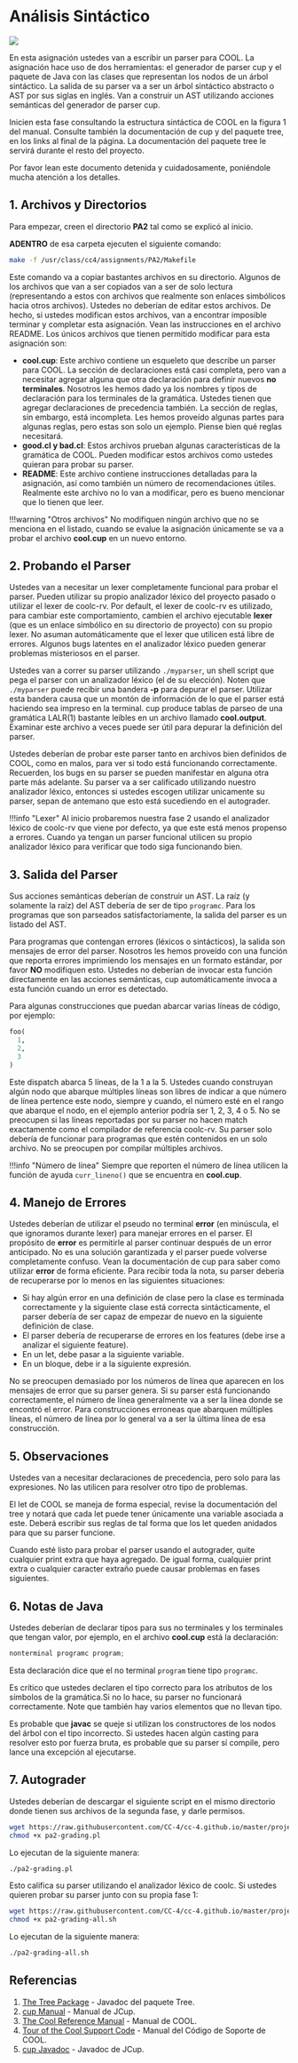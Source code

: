 # Análisis Sintáctico

![](/img/parser.png)

En esta asignación ustedes van a escribir un parser para COOL. La asignación hace uso de dos herramientas: el generador de parser cup y el paquete de Java con las clases que representan los nodos de un árbol sintáctico. La salida de su parser va a ser un árbol sintáctico abstracto o AST por sus siglas en inglés. Van a construir un AST utilizando acciones semánticas del generador de parser cup.

Inicien esta fase consultando la estructura sintáctica de COOL en la figura 1 del manual. Consulte también la documentación de cup y del paquete tree, en los links al final de la página. La documentación del paquete tree le servirá durante el resto del proyecto.

Por favor lean este documento detenida y cuidadosamente, poniéndole mucha atención a los detalles.

## 1. Archivos y Directorios

Para empezar, creen el directorio **PA2** tal como se explicó al inicio.

**ADENTRO** de esa carpeta ejecuten el siguiente comando:

```bash
make -f /usr/class/cc4/assignments/PA2/Makefile
```

Este comando va a copiar bastantes archivos en su directorio. Algunos de los archivos que van a ser copiados van a ser de solo lectura \(representando a estos con archivos que realmente son enlaces simbólicos hacia otros archivos\). Ustedes no deberían de editar estos archivos. De hecho, si ustedes modifican estos archivos, van a encontrar imposible terminar y completar esta asignación. Vean las instrucciones en el archivo README. Los únicos archivos que tienen permitido modificar para esta asignación son:

* **cool.cup**: Este archivo contiene un esqueleto que describe un parser para COOL. La sección de declaraciones está casi completa, pero van a necesitar agregar alguna que otra declaración para definir nuevos **no terminales**. Nosotros les hemos dado ya los nombres y tipos de declaración para los terminales de la gramática. Ustedes tienen que agregar declaraciones de precedencia también. La sección de reglas, sin embargo, está incompleta. Les hemos proveído algunas partes para algunas reglas, pero estas son solo un ejemplo. Piense bien qué reglas necesitará.
* **good.cl y bad.cl**: Estos archivos prueban algunas características de la gramática de COOL. Pueden modificar estos archivos como ustedes quieran para probar su parser.
* **README**: Este archivo contiene instrucciones detalladas para la asignación, así como también un número de recomendaciones útiles. Realmente este archivo no lo van a modificar, pero es bueno mencionar que lo tienen que leer.

!!!warning "Otros archivos"
	No modifiquen ningún archivo que no se menciona en el listado, cuando se evalue la asignación únicamente se va a probar el archivo **cool.cup** en un nuevo entorno.

## 2. Probando el Parser

Ustedes van a necesitar un lexer completamente funcional para probar el parser. Pueden utilizar su propio analizador léxico del proyecto pasado o utilizar el lexer de coolc-rv. Por default, el lexer de coolc-rv es utilizado, para cambiar este comportamiento, cambien el archivo ejecutable **lexer** \(que es un enlace simbólico en su directorio de proyecto\) con su propio lexer. No asuman automáticamente que el lexer que utilicen está libre de errores. Algunos bugs latentes en el analizador léxico pueden generar problemas misteriosos en el parser.

Ustedes van a correr su parser utilizando `./myparser`, un shell script que pega el parser con un analizador léxico \(el de su elección\). Noten que `./myparser` puede recibir una bandera **-p** para depurar el parser. Utilizar esta bandera causa que un montón de información de lo que el parser está haciendo sea impreso en la terminal. cup produce tablas de parseo de una gramática LALR\(1\) bastante leíbles en un archivo llamado **cool.output**. Examinar este archivo a veces puede ser útil para depurar la definición del parser.

Ustedes deberían de probar este parser tanto en archivos bien definidos de COOL, como en malos, para ver si todo está funcionando correctamente. Recuerden, los bugs en su parser se pueden manifestar en alguna otra parte más adelante. Su parser va a ser calificado utilizando nuestro analizador léxico, entonces si ustedes escogen utilizar unicamente su parser, sepan de antemano que esto está sucediendo en el autograder.

!!!info "Lexer"
  Al inicio probaremos nuestra fase 2 usando el analizador léxico de coolc-rv que viene por defecto, ya que este está menos propenso a errores. Cuando ya tengan un parser funcional utilicen su propio analizador léxico para verificar que todo siga funcionando bien.

## 3. Salida del Parser

Sus acciones semánticas deberían de construir un AST. La raíz \(y solamente la raíz\) del AST debería de ser de tipo `programc`. Para los programas que son parseados satisfactoriamente, la salida del parser es un listado del AST.

Para programas que contengan errores \(léxicos o sintácticos\), la salida son mensajes de error del parser. Nosotros les hemos proveído con una función que reporta errores imprimiendo los mensajes en un formato estándar, por favor **NO** modifiquen esto. Ustedes no deberían de invocar esta función directamente en las acciones semánticas, cup automáticamente invoca a esta función cuando un error es detectado.

Para algunas construcciones que puedan abarcar varias líneas de código, por ejemplo:

```python
foo(
  1,
  2,
  3
)
```

Este dispatch abarca 5 líneas, de la 1 a la 5. Ustedes cuando construyan algún nodo que abarque múltiples líneas son libres de indicar a que número de línea pertence este nodo, siempre y cuando, el número esté en el rango que abarque el nodo, en el ejemplo anterior podría ser 1, 2, 3, 4 o 5. No se preocupen si las líneas reportadas por su parser no hacen match exactamente como el compilador de referencia coolc-rv. Su parser solo debería de funcionar para programas que estén contenidos en un solo archivo. No se preocupen por compilar múltiples archivos.

!!!info "Número de línea"
	Siempre que reporten el número de línea utilicen la función de ayuda `curr_lineno()` que se encuentra en **cool.cup**.

## 4. Manejo de Errores

Ustedes deberían de utilizar el pseudo no terminal **error** (en minúscula, el que ignoramos durante lexer) para manejar errores en el parser. El propósito de **error** es permitirle al parser continuar después de un error anticipado. No es una solución garantizada y el parser puede volverse completamente confuso. Vean la documentación de cup para saber como utilizar **error** de forma eficiente. Para recibir toda la nota, su parser debería de recuperarse por lo menos en las siguientes situaciones:

* Si hay algún error en una definición de clase pero la clase es terminada correctamente y la siguiente clase está correcta sintácticamente, el parser debería de ser capaz de empezar de nuevo en la siguiente definición de clase.
* El parser debería de recuperarse de errores en los features \(debe irse a analizar el siguiente feature\).
* En un let, debe pasar a la siguiente variable.
* En un bloque, debe ir a la siguiente expresión.

No se preocupen demasiado por los números de línea que aparecen en los mensajes de error que su parser genera. Si su parser está funcionando correctamente, el número de línea generalmente va a ser la línea donde se encontró el error. Para construcciones erroneas que abarquen múltiples líneas, el número de línea por lo general va a ser la última línea de esa construcción.

## 5. Observaciones

Ustedes van a necesitar declaraciones de precedencia, pero solo para las expresiones. No las utilicen para resolver otro tipo de problemas.

El let de COOL se maneja de forma especial, revise la documentación del tree y notará que cada let puede tener únicamente una variable asociada a este. Deberá escribir sus reglas de tal forma que los let queden anidados para que su parser funcione.

Cuando esté listo para probar el parser usando el autograder, quite cualquier print extra que haya agregado. De igual forma, cualquier print extra o cualquier caracter extraño puede causar problemas en fases siguientes.

## 6. Notas de Java

Ustedes deberían de declarar tipos para sus no terminales y los terminales que tengan valor, por ejemplo, en el archivo **cool.cup** está la declaración:

```java
nonterminal programc program;
```

Esta declaración dice que el no terminal `program` tiene tipo `programc`.

Es crítico que ustedes declaren el tipo correcto para los atributos de los símbolos de la gramática.Si no lo hace, su parser no funcionará correctamente. Note que también hay varios elementos que no llevan tipo.

Es probable que **javac** se queje si utilizan los constructores de los nodos del árbol con el tipo incorrecto. Si ustedes hacen algún casting para resolver esto por fuerza bruta, es probable que su parser sí compile, pero lance una excepción al ejecutarse.

## 7. Autograder

Ustedes deberían de descargar el siguiente script en el mismo directorio donde tienen sus archivos de la segunda fase, y darle permisos.

```bash
wget https://raw.githubusercontent.com/CC-4/cc-4.github.io/master/projects/grading/pa2-grading.pl
chmod +x pa2-grading.pl
```

Lo ejecutan de la siguiente manera:

```bash
./pa2-grading.pl
```

Esto califica su parser utilizando el analizador léxico de coolc. Si ustedes quieren probar su parser junto con su propia fase 1:


```bash
wget https://raw.githubusercontent.com/CC-4/cc-4.github.io/master/projects/grading/pa2-grading-all.sh
chmod +x pa2-grading-all.sh
```

Lo ejecutan de la siguiente manera:

```bash
./pa2-grading-all.sh
```

## Referencias

1. [The Tree Package](http://web.stanford.edu/class/cs143/javadoc/cool_ast/) - Javadoc del paquete Tree.
2. [cup Manual](http://www2.cs.tum.edu/projects/cup/manual.html) - Manual de JCup.
3. [The Cool Reference Manual](http://web.stanford.edu/class/cs143/materials/cool-manual.pdf) - Manual de COOL.
4. [Tour of the Cool Support Code](http://web.stanford.edu/class/cs143/materials/cool-tour.pdf) - Manual del Código de Soporte de COOL.
5. [cup Javadoc](http://web.stanford.edu/class/cs143/javadoc/java_cup/index.html) - Javadoc de JCup.


